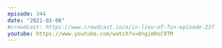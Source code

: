 ```yaml
---
episode: 344
date: "2021-03-06"
#crowdcast: https://www.crowdcast.io/e/in-lieu-of-fun-episode-237
youtube: https://www.youtube.com/watch?v=0ngim0sC9TM
---
```

